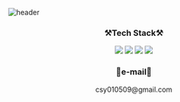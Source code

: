 ![header](https://capsule-render.vercel.app/api?type=waving&color=auto&customColorList=19&height=300&section=header&text=SeoyeonChoi&fontSize=90)

<h3 align="center">⚒️Tech Stack⚒️</h3>

<p align="center">
<img src="https://img.shields.io/badge/C++-00599C?style=flat-square&logo=C%2B%2B&logoColor=white">
<img src="https://img.shields.io/badge/C%20Sharp-239120?style=flat-square&logo=CSharp&logoColor=white">
<img src="https://img.shields.io/badge/C-A8B9CC?style=flat-square&logo=C&logoColor=white">
<img src="https://img.shields.io/badge/Unity-black?style=flat-square&logo=Unity&logoColor=white">
</p>

<h3 align="center">📨e-mail📨</h3>
<p align="center">csy010509@gmail.com</p>
